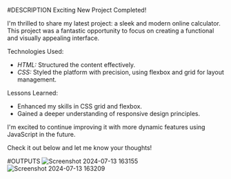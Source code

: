 #DESCRIPTION
Exciting New Project Completed!

I'm thrilled to share my latest project: a sleek and modern online calculator. This project was a fantastic opportunity to focus on creating a functional and visually appealing interface.

 Technologies Used:
- *HTML:* Structured the content effectively.
- *CSS:* Styled the platform with precision, using flexbox and grid for layout management.

 Lessons Learned:
- Enhanced my skills in CSS grid and flexbox.
- Gained a deeper understanding of responsive design principles.

I'm excited to continue improving it with more dynamic features using JavaScript in the future.

Check it out below and let me know your thoughts!

#OUTPUTS
![Screenshot 2024-07-13 163155](https://github.com/user-attachments/assets/24c06054-b9c1-42fa-b67c-4bc9195d5d62)
![Screenshot 2024-07-13 163209](https://github.com/user-attachments/assets/3c60e5d4-9539-441e-98af-6d86b941f514)
